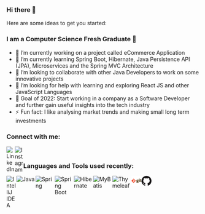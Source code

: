 ### Hi there 👋

<!--**Chirag5420/Chirag5420** is a ✨ _special_ ✨ repository because its `README.md` (this file) appears on your GitHub profile.-->

Here are some ideas to get you started:

### I am a Computer Science Fresh Graduate 👋

- 🔭 I’m currently working on a project called eCommerce Application
- 🌱 I’m currently learning Spring Boot, Hibernate, Java Persistence API (JPA), Microservices and the Spring MVC Architecture
- 👯 I’m looking to collaborate with other Java Developers to work on some innovative projects
- 🤔 I’m looking for help with learning and exploring React JS and other JavaScript Languages 
- 👔 Goal of 2022: Start working in a company as a Software Developer and further gain useful insights into the tech industry
- ⚡ Fun fact: I like analysing market trends and making small long term investments

### Connect with me:

[<img align="left" alt="LinkedIn" width="22px" src="https://cdn.jsdelivr.net/npm/simple-icons@v3/icons/linkedin.svg" />](https://www.linkedin.com/in/chiragchhajlani/)
[<img align="left" alt="Instagram" width="22px" src="https://cdn.jsdelivr.net/npm/simple-icons@v3/icons/instagram.svg" />](https://www.instagram.com/chirag_chhajlani/)

<br />

### Languages and Tools used recently:
<img align="left" alt="IntelliJ IDEA" width="26px" src="https://user-images.githubusercontent.com/72644170/149159770-6cbf8a07-a1da-4c4e-86ba-b25fca98df0e.png" />
<img align="left" alt="Java" width="50px" src="https://user-images.githubusercontent.com/72644170/149160668-26f32534-8250-437a-a265-a94d6fb3c69b.png" />
<img align="left" alt="Spring" width="50px" src="https://user-images.githubusercontent.com/72644170/149161051-8cfbfbd4-5e3c-4801-b6c4-8cab74ba0671.png" />
<img align="left" alt="Spring Boot" width="50px" src="https://user-images.githubusercontent.com/72644170/149161340-13ceafa8-82af-4103-9b29-ed51c406e63d.png" />
<img align="left" alt="Hibernate" width="50px" src="https://user-images.githubusercontent.com/72644170/149173468-63895b46-55a0-4af4-85b5-5a06e3c38579.png" />
<img align="left" alt="MyBatis" width="50px" src="https://user-images.githubusercontent.com/72644170/149170489-de6fbff5-bbe7-4f97-9373-640ab1e293ed.png" />
<img align="left" alt="Thymeleaf" width="50px" src="https://user-images.githubusercontent.com/72644170/149172823-3cbd8f19-bd41-4bad-951e-7cf7065faf2f.png" />
<img align="left" alt="Git" width="26px" src="https://raw.githubusercontent.com/github/explore/80688e429a7d4ef2fca1e82350fe8e3517d3494d/topics/git/git.png" />
<img align="left" alt="GitHub" width="26px" src="https://raw.githubusercontent.com/github/explore/78df643247d429f6cc873026c0622819ad797942/topics/github/github.png" />
<br />
<br />
